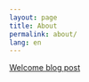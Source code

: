 ```yaml
---
layout: page
title: About
permalink: about/
lang: en
---
```


[Welcome blog post](/2018/11/04/welcome/)
